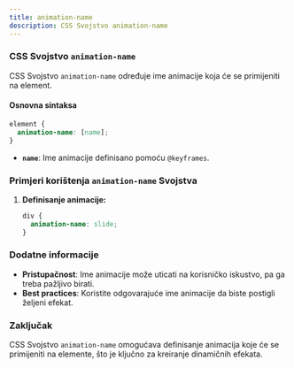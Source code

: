 ```yaml
---
title: animation-name
description: CSS Svojstvo animation-name
---
```


### CSS Svojstvo `animation-name`

CSS Svojstvo `animation-name` određuje ime animacije koja će se primijeniti na element.

#### Osnovna sintaksa

```css
element {
  animation-name: [name];
}
```

- **`name`**: Ime animacije definisano pomoću `@keyframes`.

### Primjeri korištenja `animation-name` Svojstva

1. **Definisanje animacije:**

   ```css
   div {
     animation-name: slide;
   }
   ```

### Dodatne informacije

- **Pristupačnost**: Ime animacije može uticati na korisničko iskustvo, pa ga treba pažljivo birati.
- **Best practices**: Koristite odgovarajuće ime animacije da biste postigli željeni efekat.

### Zaključak

CSS Svojstvo `animation-name` omogućava definisanje animacija koje će se primijeniti na elemente, što je ključno za kreiranje dinamičnih efekata.
